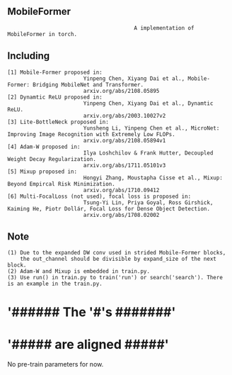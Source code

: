 ## MobileFormer
                                            A implementation of MobileFormer in torch.
## Including
    [1] Mobile-Former proposed in: 
                            Yinpeng Chen, Xiyang Dai et al., Mobile-Former: Bridging MobileNet and Transformer. 
                            arxiv.org/abs/2108.05895
    [2] Dynamtic ReLU proposed in: 
                            Yinpeng Chen, Xiyang Dai et al., Dynamtic ReLU. 
                            arxiv.org/abs/2003.10027v2
    [3] Lite-BottleNeck proposed in: 
                            Yunsheng Li, Yinpeng Chen et al., MicroNet: Improving Image Recognition with Extremely Low FLOPs. 
                            arxiv.org/abs/2108.05894v1
    [4] Adam-W proposed in:
                            Ilya Loshchilov & Frank Hutter, Decoupled Weight Decay Regularization.
                            arxiv.org/abs/1711.05101v3
    [5] Mixup proposed in:
                            Hongyi Zhang, Moustapha Cisse et al., Mixup: Beyond Empircal Risk Minimization.
                            arxiv.org/abs/1710.09412
    [6] Multi-FocalLoss (not used), focal loss is proposed in:
                            Tsung-Yi Lin, Priya Goyal, Ross Girshick, Kaiming He, Piotr Dollár, Focal Loss for Dense Object Detection.
                            arxiv.org/abs/1708.02002
## Note
    (1) Due to the expanded DW conv used in strided Mobile-Former blocks, 
        the out_channel should be divisible by expand_size of the next block.
    (2) Adam-W and Mixup is embedded in train.py.
    (3) Use run() in train.py to train('run') or search('search'). There is an example in the train.py.
# '###### The '#'s  #######'
# '##### are aligned #####'
No pre-train parameters for now.
